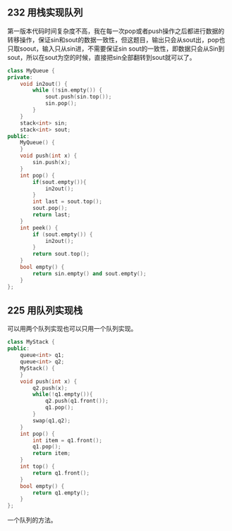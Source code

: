 ## 232 用栈实现队列

第一版本代码时间复杂度不高，我在每一次pop或者push操作之后都进行数据的转移操作，保证sin和sout的数据一致性，但这题目，输出只会从sout出，pop也只取soout，输入只从sin进，不需要保证sin sout的一致性，即数据只会从Sin到sout，所以在sout为空的时候，直接把sin全部翻转到sout就可以了。

```CPP
class MyQueue {
private:
    void in2out() {
        while (!sin.empty()) {
            sout.push(sin.top());
            sin.pop();
        }
    }
    stack<int> sin;
    stack<int> sout;
public:
    MyQueue() {
    }
    void push(int x) {
        sin.push(x);
    }
    int pop() {
        if(sout.empty()){
            in2out();
        }
        int last = sout.top();
        sout.pop();
        return last;
    }
    int peek() {
        if (sout.empty()) {
            in2out();
        }
        return sout.top();
    }
    bool empty() {
        return sin.empty() and sout.empty();
    }
};
```

## 225 用队列实现栈

可以用两个队列实现也可以只用一个队列实现。

```CPP
class MyStack {
public:
    queue<int> q1;
    queue<int> q2;
    MyStack() {
    }
    void push(int x) {
        q2.push(x);
        while(!q1.empty()){
            q2.push(q1.front());
            q1.pop();
        }
        swap(q1,q2);
    }
    int pop() {
        int item = q1.front();
        q1.pop();
        return item;   
    }
    int top() {
        return q1.front();
    }
    bool empty() {
        return q1.empty();
    }
};
```

一个队列的方法。